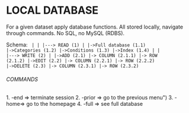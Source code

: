# LOCAL DATABASE

For a given dataset apply database functions. All stored locally, navigate through commands. No SQL, no MySQL (RDBS).

Schema: 
<code>
|
|
|---> READ              (1)
  |
  |->Full database      (1.1)
  |->Categories         (1.2)
  |->Conditions         (1.3)
  |->Index              (1.4)
|
|
|---> WRITE             (2)
  |
  |->ADD                (2.1)
    |-> COLUMN          (2.1.1)
    |-> ROW             (2.1.2)
  |->EDIT               (2.2)
    |-> COLUMN          (2.2.1)
    |-> ROW             (2.2.2)
  |->DELETE             (2.3)
    |-> COLUMN          (2.3.1)
    |-> ROW             (2.3.2)
</code>


<h6> COMMANDS </h6>
1. -end => terminate session 
2. -prior => go to the previous menu")
3. -home=> go to the homepage 
4. -full => see full database
